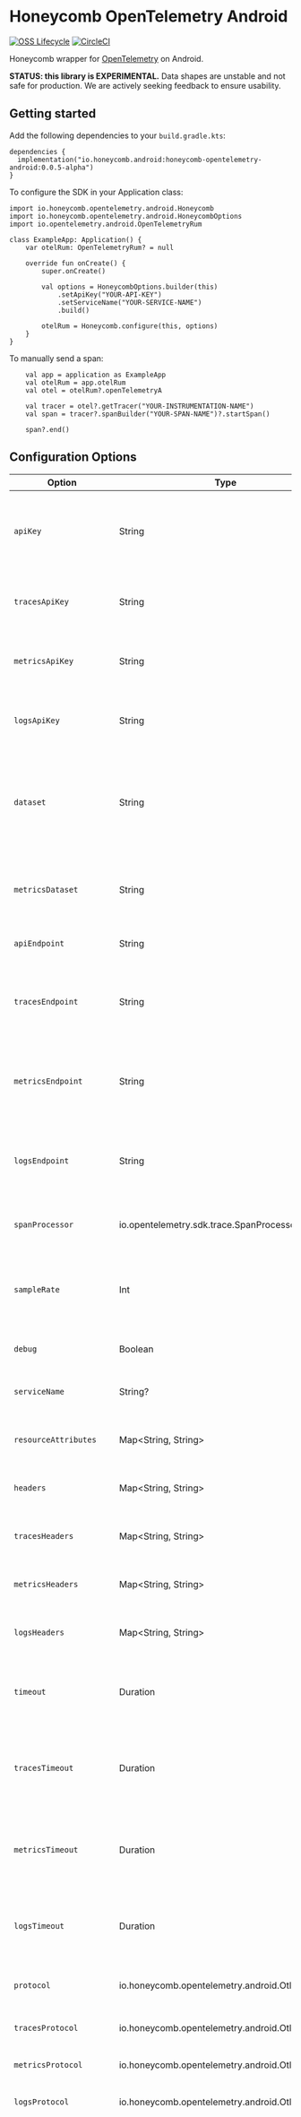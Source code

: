 # Honeycomb OpenTelemetry Android

[![OSS Lifecycle](https://img.shields.io/osslifecycle/honeycombio/honeycomb-opentelemetry-android)](https://github.com/honeycombio/home/blob/main/honeycomb-oss-lifecycle-and-practices.md)
[![CircleCI](https://circleci.com/gh/honeycombio/honeycomb-opentelemetry-android.svg?style=shield)](https://circleci.com/gh/honeycombio/honeycomb-opentelemetry-android)

Honeycomb wrapper for [OpenTelemetry](https://opentelemetry.io) on Android.

**STATUS: this library is EXPERIMENTAL.** Data shapes are unstable and not safe for production. We are actively seeking feedback to ensure usability.

## Getting started

Add the following dependencies to your `build.gradle.kts`:
```
dependencies {
  implementation("io.honeycomb.android:honeycomb-opentelemetry-android:0.0.5-alpha")
}
```

To configure the SDK in your Application class:
```
import io.honeycomb.opentelemetry.android.Honeycomb
import io.honeycomb.opentelemetry.android.HoneycombOptions
import io.opentelemetry.android.OpenTelemetryRum

class ExampleApp: Application() {
    var otelRum: OpenTelemetryRum? = null

    override fun onCreate() {
        super.onCreate()

        val options = HoneycombOptions.builder(this)
            .setApiKey("YOUR-API-KEY")
            .setServiceName("YOUR-SERVICE-NAME")
            .build()

        otelRum = Honeycomb.configure(this, options)
    }
}
```

To manually send a span:
```
    val app = application as ExampleApp
    val otelRum = app.otelRum
    val otel = otelRum?.openTelemetryA

    val tracer = otel?.getTracer("YOUR-INSTRUMENTATION-NAME")
    val span = tracer?.spanBuilder("YOUR-SPAN-NAME")?.startSpan()

    span?.end()
```

## Configuration Options

| Option                  | Type                                            | Required? | Description                                                                                                                                                                              |
|-------------------------|-------------------------------------------------|-----------|------------------------------------------------------------------------------------------------------------------------------------------------------------------------------------------|
| `apiKey`                | String                                          | Yes       | Default [Honeycomb API Key](https://docs.honeycomb.io/working-with-your-data/settings/api-keys/) to use to send data directly to Honeycomb.                                              |
| `tracesApiKey`          | String                                          | No        | Dedicated API Key to use when sending traces.                                                                                                                                            |
| `metricsApiKey`         | String                                          | No        | Dedicated API Key to use when sending metrics.                                                                                                                                           |
| `logsApiKey`            | String                                          | No        | Dedicated API Key to use when sending logs.                                                                                                                                              |
| `dataset`               | String                                          | No        | Name of Honeycomb dataset to send traces to. Required if sending to a classic Honeycomb environment.                                                                                     |
| `metricsDataset`        | String                                          | No        | Name of Honeycomb dataset to send metrics to, instead of `dataset`.                                                                                                                      |
| `apiEndpoint`           | String                                          | No        | API endpoint to send data to.                                                                                                                                                            |
| `tracesEndpoint`        | String                                          | No        | API endpoint to send traces to. Overrides `apiEndpoint` for trace data.                                                                                                                  |
| `metricsEndpoint`       | String                                          | No        | API endpoint to send metrics to. Overrides `apiEndpoint` for metrics data.                                                                                                               |
| `logsEndpoint`          | String                                          | No        | API endpoint to send trace to. Overrides `apiEndpoint` for logs data.                                                                                                                    |
| `spanProcessor`         | io.opentelemetry.sdk.trace.SpanProcessor        | No        | Additional span processor to use.                                                                                                                                                        |
| `sampleRate`            | Int                                             | No        | Sample rate to apply (ie. a value of `40` means 1 in 40 traces will be exported).                                                                                                        |
| `debug`                 | Boolean                                         | No        | Enable debug logging.                                                                                                                                                                    |
| `serviceName`           | String?                                         | No        | Name of Honeycomb service to send data to.                                                                                                                                               |
| `resourceAttributes`    | Map<String, String>                             | No        | Attributes to attach to outgoing resources.                                                                                                                                              |
| `headers`               | Map<String, String>                             | No        | Headers to include on exported data.                                                                                                                                                     |
| `tracesHeaders`         | Map<String, String>                             | No        | Headers to add to exported trace data.                                                                                                                                                   |
| `metricsHeaders`        | Map<String, String>                             | No        | Headers to add to exported metrics data.                                                                                                                                                 |
| `logsHeaders`           | Map<String, String>                             | No        | Headers to add to exported logs data.                                                                                                                                                    |
| `timeout`               | Duration                                        | No        | Timeout used by exporter when sending data.                                                                                                                                              |
| `tracesTimeout`         | Duration                                        | No        | Timeout used by traces exporter. Overrides `timeout` for trace data.                                                                                                                     |
| `metricsTimeout`        | Duration                                        | No        | Timeout used by metrics exporter. Overrides `timeout` for metrics data.                                                                                                                  |
| `logsTimeout`           | Duration                                        | No        | Timeout used by logs exporter. Overrides `timeout` for logs data.                                                                                                                        |
| `protocol`              | io.honeycomb.opentelemetry.android.OtlpProtocol | No        | Protocol to use when sending data.                                                                                                                                                       |
| `tracesProtocol`        | io.honeycomb.opentelemetry.android.OtlpProtocol | No        | Overrides `protocol` for trace data.                                                                                                                                                     |
| `metricsProtocol`       | io.honeycomb.opentelemetry.android.OtlpProtocol | No        | Overrides `protocol` for metrics data.                                                                                                                                                   |
| `logsProtocol`          | io.honeycomb.opentelemetry.android.OtlpProtocol | No        | Overrides `protocol` for logs data.                                                                                                                                                      |
| `offlineCachingEnabled` | Boolean                                         | No        | Whether to enable offline caching for telemetry (default: false). Warning: this feature is still in alpha and may be unstable. For more details, see [Offline Caching](#offline-caching) |


## Auto-instrumentation

To enable all OpenTelemetry auto-instrumentation, simply include `android-agent` as a dependency:
* [`io.opentelemetry.android:android-agent`](https://github.com/open-telemetry/opentelemetry-android/tree/main)

If you want to pick and choose which auto-instrumentation to include, you can instead add dependencies for whichever components you would like:
* [`io.opentelemetry.android:instrumentation-activity`](https://github.com/open-telemetry/opentelemetry-android/tree/main/instrumentation/activity)
* [`io.opentelemetry.android:instrumentation-anr`](https://github.com/open-telemetry/opentelemetry-android/tree/main/instrumentation/anr)
* [`io.opentelemetry.android:instrumentation-crash`](https://github.com/open-telemetry/opentelemetry-android/tree/main/instrumentation/crash)
* [`io.opentelemetry.android:instrumentation-fragment`](https://github.com/open-telemetry/opentelemetry-android/tree/main/instrumentation/fragment)
* [`io.opentelemetry.android:instrumentation-slowrendering`](https://github.com/open-telemetry/opentelemetry-android/tree/main/instrumentation/slowrendering)

The following additional auto-instrumentation is implemented in this library:
* `honeycomb-opentelemetry-android-interaction` &mdash; UI interaction in XML-based Activities.

### Activity Lifecycle Instrumentation

A trace is emitted before, during, and after each stage of the [Android Activity Lifecycle](https://developer.android.com/guide/components/activities/activity-lifecycle).

#### Trace Types
* AppStart
  * name: `AppStart`
  * attributes:
    * `start.type`: `"hot"` or `"cold"`
* Created
  * name: `Created`
  * events:
    * `activityPreCreated`, `activityCreated`, `activityPostCreated`
    * `activityPreStarted`, `activityStarted`, `activityPostStarted`
    * `activityPreResumed`, `activityResumed`, `activityPostResumed`
* Paused
  * name: `Paused`
  * events:
    * `activityPrePaused`, `activityPaused`, `activityPostPaused`
* Stopped
  * name: `Stopped`
  * events:
    * `activityPreStopped`, `activityStopped`, `activityPostStopped`
* Destroyed
  * name: `Destroyed`
  * events:
    * `activityPreDestroyed`, `activityDestroyed`, `activityPostDestroyed`

#### Common Attributes:
* `activityName` - The unqualified name for the activity, such as `"MainActivity"`

### ANR (Application Not Responding) Instrumentation

A trace is emitted whenever the app becomes unresponsive for longer than approximately 5 seconds ([ANR](https://developer.android.com/topic/performance/vitals/anr)).

* name: `ANR`
* attributes:
  * `exception.stacktrace`

### Crash Instrumentation

A trace is emitted whenever an uncaught exception is going to terminate the program. This is in addition to whatever other crash reporting is enabled. These traces are flushed as the app is shutting down, so the app does not need to be re-opened for them to be sent.

* name: `UncaughtException`
* attributes:
  * `exception.name`
  * `exception.message`
  * `exception.stacktrace`
  * `exception.escaped`
  * `thread.name`
  * `thread.id`

### Slow Rendering Instrumentation

A trace is emitted whenever a frame is rendered too slowly, according to Android's [Slow rendering guidelines](https://developer.android.com/topic/performance/vitals/render).

* name: `slowRenders` (>16ms) or `frozenRenders` (>700ms)
* attributes:
  * `activity.name` - the fully-qualified name of the activity, such as `"io.honeycomb.opentelemetry.android.example/.MainActivity"`

### Network Instrumentation
Network instrumentation is not included by default but can be configured on top of this distro. We test with the following OpenTelemetry instrumentation packages:

* [`io.opentelemetry.android:okhttp-3.0`](https://github.com/open-telemetry/opentelemetry-android/tree/main/instrumentation/okhttp/okhttp-3.0)

Configuration of each of these packages is described in their respective READMEs.

### UI Interaction Instrumentation

Various touch events are instrumented for `TextView` fields, such as:
* `Touch Began` - A touch started
* `Touch Ended` - A touch ended
* `click` - A "tap"

These events may have the following attributes.
* `view.class` - e.g. `"android.widget.Button"`
* `view.accessibilityClassName` - The [`accessibilityClassName`](https://developer.android.com/reference/android/widget/TextView#getAccessibilityClassName()) for the view.
   Usually the same as `view.class`.
* `view.text` - The text of the `TextView`.
* `view.id` - The XML ID of the view element, as an integer.
* `view.id.entry` - The text form of the XML ID of the view element.
* `view.id.package` - The package for the XML ID of the view.
* `view.name` - The "best" available name of the view, given the other identifiers. Usually the same as `view.id.entry`.

## Manual Instrumentation

### Context Propagation

In most cases, OpenTelemetry context will be propagated correctly across function calls, etc. By default, OpenTelemetry context is stored in a `java.lang.ThreadLocal`. However, Kotlin Coroutines may operate across multiple threads, and therefore do not automatically inherit the correct OpenTelemetry context.

Instead, context must be propagated manually, via the [OpenTelemetry Kotlin Extensions](https://github.com/open-telemetry/opentelemetry-java/tree/main/extensions/kotlin).

```gradle
dependencies {
  implementation("io.opentelemetry:opentelemetry-extension-kotlin:1.47.0")
}
```

Once these are installed, replace any `launch` calls with

```kotlin
launch(Span.current().asContextElement()) {

}
```

### Android Compose
#### Setup
Android Compose instrumentation is included in a standalone library. Add the following to your dependencies in `build.gradle.kts`:
```
dependencies {
  implementation("io.honeycomb.android:honeycomb-opentelemetry-android-compose:0.0.3-alpha")
}
```

After you initialize the `Honeycomb` sdk, wrap your entire app in a `CompositionLocalProvider` that provides `LocalOpenTelemetryRum`, as so:

```kotlin
import io.honeycomb.opentelemetry.android.compose.LocalOpenTelemetryRum

class MainActivity : ComponentActivity() {
    override fun onCreate(savedInstanceState: Bundle?) {
        super.onCreate(savedInstanceState)

        val app = application as ExampleApp
        val otelRum = app.otelRum

        setContent {
            CompositionLocalProvider(LocalOpenTelemetryRum provides otelRum) {
                // app content
            }
        }
    }
}
```

#### Usage
Wrap your Composables with `HoneycombInstrumentedComposable(name: String)`, like so:

```kotlin
@Composable
private fun MyComposable() {
    HoneycombInstrumentedComposable("main view") {
        // ...
    }
}
```

This will measure and emit instrumentation for your Composable's render times, ex:

Specifically, it will emit 2 kinds of span for each composable that is wrapped:

`View Render` spans encompass the entire rendering process, from initialization to appearing on screen. They include the following attributes:
- `view.name` (string): the name passed to `HoneycombInstrumentedComposable`
- `view.renderDuration` (double): amount of time in seconds to spent initializing the contents of `HoneycombInstrumentedComposable`
- `view.totalDuration` (double): amount of time in seconds from when the contents of `HoneycombInstrumentedComposable` start initializing to when the contents appear on screen

`View Body` spans encompass just the contents of the `HoneycombInstrumentedView`, and include the following attributes:
- `view.name` (string): the name passed to `HoneycombInstrumentedComposable`

## Offline Caching

Set the `offlineCachingEnabled` option to enable disk buffering for outgoing telemetry. This will cache your telemetry in the event of network failures and continue to retry exporting your telemetry for up to 18 hours. You will also see a minimum delay in exporting telemetry, of at least 30 seconds.

This feature is currently in alpha and may be unstable. It is currently off by default.
